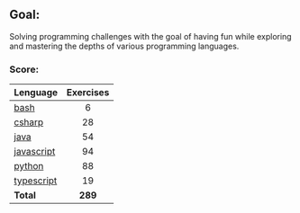 ## Goal:
Solving programming challenges with the goal of having fun while exploring and mastering the depths of various programming languages.

### Score:
| Lenguage | Exercises |
|---|:---:|
| [bash](/bash) | 6 |
| [csharp](/csharp) | 28 |
| [java](/java) | 54 |
| [javascript](/javascript) | 94 |
| [python](/python) | 88 |
| [typescript](/typescript) | 19 |
| **Total** | **289** |
